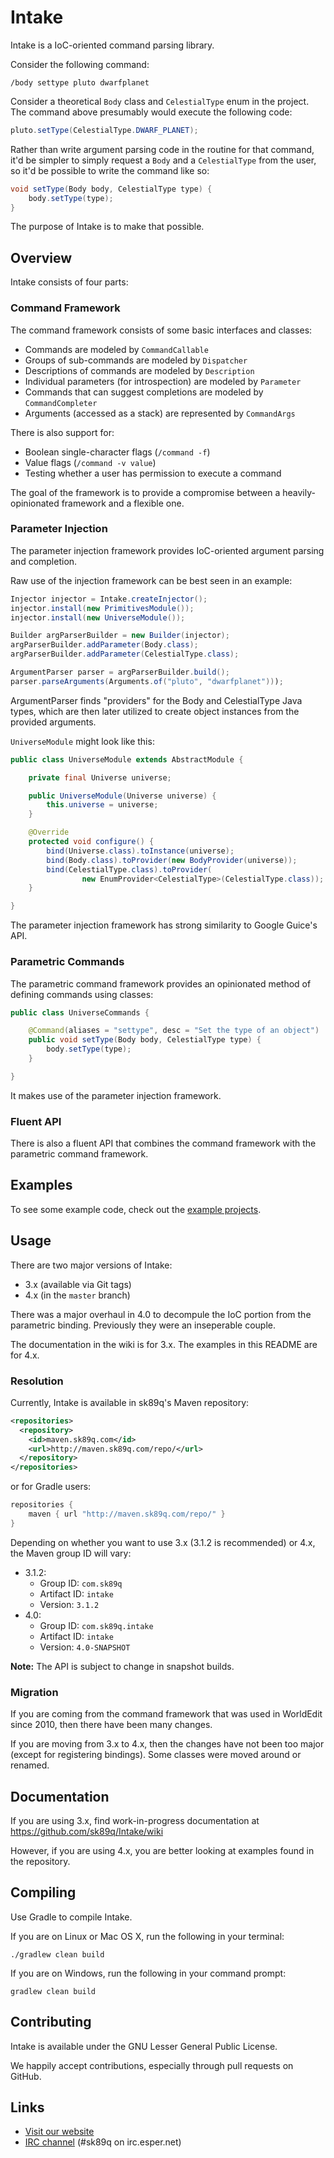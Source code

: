 # Intake

Intake is a IoC-oriented command parsing library.

Consider the following command:

```
/body settype pluto dwarfplanet
```

Consider a theoretical `Body` class and `CelestialType` enum in the project. The command above presumably would execute the following code:

```java
pluto.setType(CelestialType.DWARF_PLANET);
```

Rather than write argument parsing code in the routine for that command, it'd be simpler to simply request a `Body` and a `CelestialType` from the user, so it'd be possible to write the command like so:

```java
void setType(Body body, CelestialType type) {
	body.setType(type);
}
```

The purpose of Intake is to make that possible.

## Overview

Intake consists of four parts:

### Command Framework

The command framework consists of some basic interfaces and classes:

* Commands are modeled by `CommandCallable`
* Groups of sub-commands are modeled by `Dispatcher`
* Descriptions of commands are modeled by `Description`
* Individual parameters (for introspection) are modeled by `Parameter`
* Commands that can suggest completions are modeled by `CommandCompleter`
* Arguments (accessed as a stack) are represented by `CommandArgs`

There is also support for:

* Boolean single-character flags (`/command -f`)
* Value flags (`/command -v value`)
* Testing whether a user has permission to execute a command

The goal of the framework is to provide a compromise between a heavily-opinionated framework and a flexible one.

### Parameter Injection

The parameter injection framework provides IoC-oriented argument parsing and completion.

Raw use of the injection framework can be best seen in an example:

```java
Injector injector = Intake.createInjector();
injector.install(new PrimitivesModule());
injector.install(new UniverseModule());

Builder argParserBuilder = new Builder(injector);
argParserBuilder.addParameter(Body.class);
argParserBuilder.addParameter(CelestialType.class);

ArgumentParser parser = argParserBuilder.build();
parser.parseArguments(Arguments.of("pluto", "dwarfplanet")));
```

ArgumentParser finds "providers" for the Body and CelestialType Java types, which are then later utilized to create object instances from the provided arguments.

`UniverseModule` might look like this:

```java
public class UniverseModule extends AbstractModule {

    private final Universe universe;

    public UniverseModule(Universe universe) {
        this.universe = universe;
    }

    @Override
    protected void configure() {
        bind(Universe.class).toInstance(universe);
        bind(Body.class).toProvider(new BodyProvider(universe));
        bind(CelestialType.class).toProvider(
				new EnumProvider<CelestialType>(CelestialType.class));
    }

}
```

The parameter injection framework has strong similarity to Google Guice's API.

### Parametric Commands

The parametric command framework provides an opinionated method of defining commands using classes:

```java
public class UniverseCommands {

    @Command(aliases = "settype", desc = "Set the type of an object")
    public void setType(Body body, CelestialType type) {
        body.setType(type);
    }

}
```

It makes use of the parameter injection framework.

### Fluent API

There is also a fluent API that combines the command framework with the parametric command framework.


## Examples

To see some example code, check out the [example projects](examples/bukkit/src/main/java/com/sk89q/intake/example/).

## Usage

There are two major versions of Intake:

* 3.x (available via Git tags)
* 4.x (in the `master` branch)

There was a major overhaul in 4.0 to decompule the IoC portion from the parametric binding. Previously they were an inseperable couple.

The documentation in the wiki is for 3.x. The examples in this README are for 4.x.

### Resolution

Currently, Intake is available in sk89q's Maven repository:

```xml
<repositories>
  <repository>
    <id>maven.sk89q.com</id>
    <url>http://maven.sk89q.com/repo/</url>
  </repository>
</repositories>
```

or for Gradle users:

```groovy
repositories {
    maven { url "http://maven.sk89q.com/repo/" }
}
```

Depending on whether you want to use 3.x (3.1.2 is recommended) or 4.x, the Maven group ID will vary:

* 3.1.2:
	* Group ID: `com.sk89q`
	* Artifact ID: `intake`
	* Version: `3.1.2`
* 4.0:
	* Group ID: `com.sk89q.intake`
	* Artifact ID: `intake`
	* Version: `4.0-SNAPSHOT`

**Note:** The API is subject to change in snapshot builds.

### Migration

If you are coming from the command framework that was used in WorldEdit since 2010, then there have been many changes.

If you are moving from 3.x to 4.x, then the changes have not been too major (except for registering bindings). Some classes were moved around or renamed.

## Documentation

If you are using 3.x, find work-in-progress documentation at https://github.com/sk89q/Intake/wiki

However, if you are using 4.x, you are better looking at examples found in the repository.

## Compiling

Use Gradle to compile Intake.

If you are on Linux or Mac OS X, run the following in your terminal:

    ./gradlew clean build

If you are on Windows, run the following in your command prompt:

    gradlew clean build

## Contributing

Intake is available under the GNU Lesser General Public License.

We happily accept contributions, especially through pull requests on GitHub.

## Links

* [Visit our website](http://www.enginehub.org/)
* [IRC channel](http://skq.me/irc/irc.esper.net/sk89q/) (#sk89q on irc.esper.net)